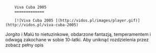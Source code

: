 
        Viva Cuba 2005 
        =============
        
        [![Viva Cuba 2005 ](http://vidos.pl/images/player.gif)](http://vidos.pl/viva-cuba-2005)
        
        
 Jorgito i Malú to nietuzinkowe, obdarzone fantazją, temperamentem i odwagą zakochane w sobie 10-latki. Aby uniknąć rozdzielenia przez zobacz pełny opis
    